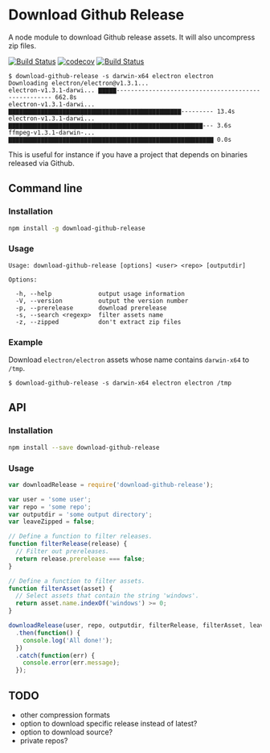 # Download Github Release

A node module to download Github release assets. It will also uncompress zip files.

[![Build Status](https://travis-ci.org/stephan83/download-github-release.svg?branch=master)](https://travis-ci.org/stephan83/download-github-release)
[![codecov](https://codecov.io/gh/stephan83/download-github-release/branch/master/graph/badge.svg)](https://codecov.io/gh/stephan83/download-github-release)
[![Build Status](https://david-dm.org/stephan83/download-github-release.svg)](https://david-dm.org/stephan83/download-github-release) 

```
$ download-github-release -s darwin-x64 electron electron
Downloading electron/electron@v1.3.1...
electron-v1.3.1-darwi... ▇▇▇▇▇---------------------------------------------------- 662.8s
electron-v1.3.1-darwi... ▇▇▇▇▇▇▇▇▇▇▇▇▇▇▇▇▇▇▇▇▇▇▇▇▇▇▇▇▇▇▇▇▇▇▇▇▇▇▇▇▇▇▇▇▇▇▇▇--------- 13.4s
electron-v1.3.1-darwi... ▇▇▇▇▇▇▇▇▇▇▇▇▇▇▇▇▇▇▇▇▇▇▇▇▇▇▇▇▇▇▇▇▇▇▇▇▇▇▇▇▇▇▇▇▇▇▇▇▇▇▇▇▇▇--- 3.6s
ffmpeg-v1.3.1-darwin-... ▇▇▇▇▇▇▇▇▇▇▇▇▇▇▇▇▇▇▇▇▇▇▇▇▇▇▇▇▇▇▇▇▇▇▇▇▇▇▇▇▇▇▇▇▇▇▇▇▇▇▇▇▇▇▇▇▇ 0.0s
```

This is useful for instance if you have a project that depends on binaries released via Github.

## Command line

### Installation

```bash
npm install -g download-github-release
```

### Usage

```
Usage: download-github-release [options] <user> <repo> [outputdir]

Options:

  -h, --help             output usage information
  -V, --version          output the version number
  -p, --prerelease       download prerelease
  -s, --search <regexp>  filter assets name
  -z, --zipped           don't extract zip files
```

### Example

Download `electron/electron` assets whose name contains `darwin-x64` to `/tmp`.

```
$ download-github-release -s darwin-x64 electron electron /tmp
```

## API

### Installation

```bash
npm install --save download-github-release
```

### Usage

```javascript
var downloadRelease = require('download-github-release');

var user = 'some user';
var repo = 'some repo';
var outputdir = 'some output directory';
var leaveZipped = false;

// Define a function to filter releases.
function filterRelease(release) {
  // Filter out prereleases.
  return release.prerelease === false;
}

// Define a function to filter assets.
function filterAsset(asset) {
  // Select assets that contain the string 'windows'.
  return asset.name.indexOf('windows') >= 0;
}

downloadRelease(user, repo, outputdir, filterRelease, filterAsset, leaveZipped)
  .then(function() {
    console.log('All done!');
  })
  .catch(function(err) {
    console.error(err.message);
  });
```

## TODO

- other compression formats
- option to download specific release instead of latest?
- option to download source?
- private repos?
